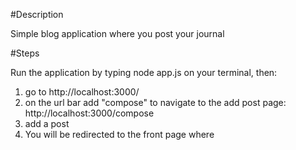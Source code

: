 #Description

Simple blog application where you post your journal

#Steps

Run the application by typing node app.js on your terminal, then:
1. go to http://localhost:3000/
2. on the url bar add "compose" to navigate to the add post page: http://localhost:3000/compose
3. add a post
4. You will be redirected to the front page where 
